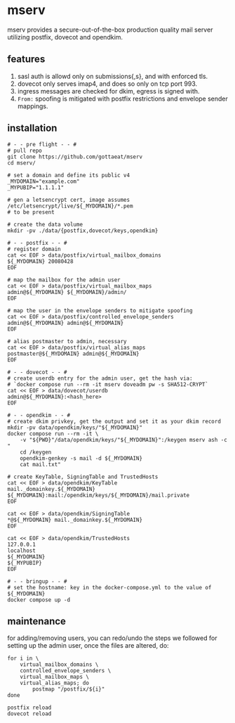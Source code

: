 # mserv
mserv provides a secure-out-of-the-box production quality mail server utilizing
postfix, dovecot and opendkim.

## features
1. sasl auth is allowd only on submissions{,s}, and with enforced tls.
2. dovecot only serves imap4, and does so only on tcp port 993.
3. ingress messages are checked for dkim, egress is signed with.
4. `From:` spoofing is mitigated with postfix restrictions and envelope sender
   mappings.

## installation
```
# - - pre flight - - #
# pull repo
git clone https://github.com/gottaeat/mserv
cd mserv/

# set a domain and define its public v4
_MYDOMAIN="example.com"
_MYPUBIP="1.1.1.1"

# gen a letsencrypt cert, image assumes /etc/letsencrypt/live/${_MYDOMAIN}/*.pem
# to be present

# create the data volume
mkdir -pv ./data/{postfix,dovecot/keys,opendkim}

# - - postfix - - #
# register domain
cat << EOF > data/postfix/virtual_mailbox_domains
${_MYDOMAIN} 20080428
EOF

# map the mailbox for the admin user
cat << EOF > data/postfix/virtual_mailbox_maps
admin@${_MYDOMAIN} ${_MYDOMAIN}/admin/
EOF

# map the user in the envelope senders to mitigate spoofing
cat << EOF > data/postfix/controlled_envelope_senders
admin@${_MYDOMAIN} admin@${_MYDOMAIN}
EOF

# alias postmaster to admin, necessary
cat << EOF > data/postfix/virtual_alias_maps
postmaster@${_MYDOMAIN} admin@${_MYDOMAIN}
EOF

# - - dovecot - - #
# create userdb entry for the admin user, get the hash via:
# `docker compose run --rm -it mserv doveadm pw -s SHA512-CRYPT`
cat << EOF > data/dovecot/userdb
admin@${_MYDOMAIN}:<hash_here>
EOF

# - - opendkim - - #
# create dkim privkey, get the output and set it as your dkim record
mkdir -pv data/opendkim/keys/"${_MYDOMAIN}"
docker compose run --rm -it \
    -v "${PWD}"/data/opendkim/keys/"${_MYDOMAIN}":/keygen mserv ash -c "
    cd /keygen
    opendkim-genkey -s mail -d ${_MYDOMAIN}
    cat mail.txt"

# create KeyTable, SigningTable and TrustedHosts
cat << EOF > data/opendkim/KeyTable
mail._domainkey.${_MYDOMAIN} ${_MYDOMAIN}:mail:/opendkim/keys/${_MYDOMAIN}/mail.private
EOF

cat << EOF > data/opendkim/SigningTable
*@${_MYDOMAIN} mail._domainkey.${_MYDOMAIN}
EOF

cat << EOF > data/opendkim/TrustedHosts
127.0.0.1
localhost
${_MYDOMAIN}
${_MYPUBIP}
EOF

# - - bringup - - #
# set the hostname: key in the docker-compose.yml to the value of ${_MYDOMAIN}
docker compose up -d
```

## maintenance
for adding/removing users, you can redo/undo the steps we followed for setting
up the admin user, once the files are altered, do:
```
for i in \
    virtual_mailbox_domains \
    controlled_envelope_senders \
    virtual_mailbox_maps \
    virtual_alias_maps; do
        postmap "/postfix/${i}"
done

postfix reload
dovecot reload
```
